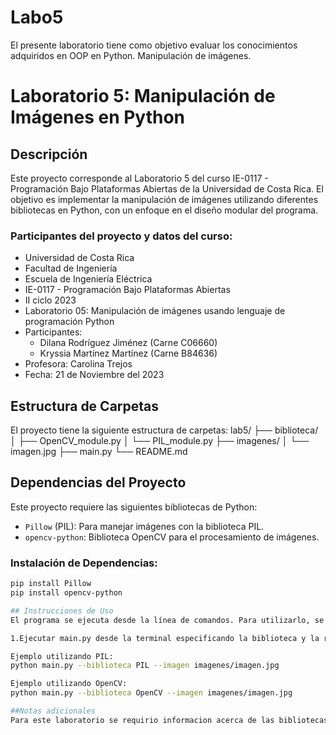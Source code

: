 # Labo5
El presente laboratorio tiene como objetivo evaluar los conocimientos adquiridos en OOP en Python. Manipulación de imágenes.

# Laboratorio 5: Manipulación de Imágenes en Python

## Descripción
Este proyecto corresponde al Laboratorio 5 del curso IE-0117 - Programación Bajo Plataformas Abiertas de la Universidad de Costa Rica. El objetivo es implementar la manipulación de imágenes utilizando diferentes bibliotecas en Python, con un enfoque en el diseño modular del programa.

### Participantes del proyecto y datos del curso:
- Universidad de Costa Rica
- Facultad de Ingeniería
- Escuela de Ingeniería Eléctrica
- IE-0117 - Programación Bajo Plataformas Abiertas
- II ciclo 2023
- Laboratorio 05: Manipulación de imágenes usando lenguaje de programación Python
- Participantes:
  - Dilana Rodríguez Jiménez (Carne C06660)
  - Kryssia Martínez Martínez (Carne B84636)
- Profesora: Carolina Trejos
- Fecha: 21 de Noviembre del 2023

## Estructura de Carpetas
El proyecto tiene la siguiente estructura de carpetas:
lab5/
├── biblioteca/
│ ├── OpenCV_module.py
│ └── PIL_module.py
├── imagenes/
│ └── imagen.jpg
├── main.py
└── README.md

## Dependencias del Proyecto
Este proyecto requiere las siguientes bibliotecas de Python:
- `Pillow` (PIL): Para manejar imágenes con la biblioteca PIL.
- `opencv-python`: Biblioteca OpenCV para el procesamiento de imágenes.

### Instalación de Dependencias:
```bash
pip install Pillow
pip install opencv-python

## Instrucciones de Uso
El programa se ejecuta desde la línea de comandos. Para utilizarlo, se siguen los siguientes pasos:

1.Ejecutar main.py desde la terminal especificando la biblioteca y la ruta de la imagen a procesar.

Ejemplo utilizando PIL:
python main.py --biblioteca PIL --imagen imagenes/imagen.jpg

Ejemplo utilizando OpenCV:
python main.py --biblioteca OpenCV --imagen imagenes/imagen.jpg

##Notas adicionales
Para este laboratorio se requirio informacion acerca de las bibliotecas a utilizar, adicional a eso se agrego una estructura modular que funciona de manera ordenada, se probo el programa en la maquina virtual y en VSCODE por lo cual funciona con la imagen guardada en la carpeta de imagenes segun lo esperado. 


